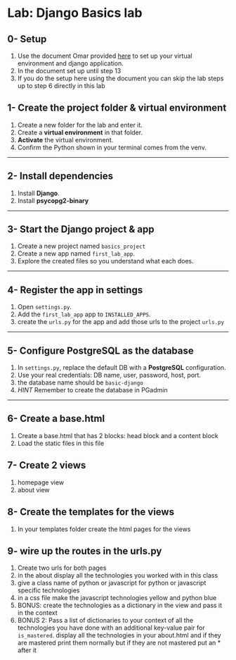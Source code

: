 # Lab: Django Basics lab


## 0- Setup
1. Use the document Omar provided [here](https://docs.google.com/document/d/1RBjpbDs7AX9sDOom-xrHYfx66TA1VzJ11jhU4EsC7dU/edit?usp=sharing) to set up your virtual environment and django application.
2. In the document set up until step 13
3. If you do the setup here using the document you can skip the lab steps up to step 6 directly in this lab

## 1- Create the project folder & virtual environment

1. Create a new folder for the lab and enter it.
2. Create a **virtual environment** in that folder.
3. **Activate** the virtual environment.
4. Confirm the Python shown in your terminal comes from the venv.



---

## 2- Install dependencies

1. Install **Django**.
2. Install **psycopg2-binary**


---

## 3- Start the Django project & app

1. Create a new project named `basics_project`
2. Create a new app named `first_lab_app`.
3. Explore the created files so you understand what each does.

---

## 4- Register the app in settings

1. Open `settings.py`.
2. Add the `first_lab_app` app to `INSTALLED_APPS`.
3. create the `urls.py` for the app and add those urls to the project `urls.py`


---


## 5- Configure PostgreSQL as the database

1. In `settings.py`, replace the default DB with a **PostgreSQL** configuration.
2. Use your real credentials: DB name, user, password, host, port.
3. the database name should be `basic-django`
4. *HINT* Remember to create the database in PGadmin


---




## 6- Create a base.html
1. Create a base.html that has 2 blocks: head block and a content block
2. Load the static files in this file


## 7- Create 2 views
1. homepage view
2. about view

## 8- Create the templates for the views
1. In your templates folder create the html pages for the views

## 9- wire up the routes in the urls.py
1. Create two urls for both pages
2. in the about display all the technologies you worked with in this class
3. give a class name of python or javascript for python or javascript specific technologies
4. in a css file make the javascript technologies yellow and python blue
5. BONUS: create the technologies as a dictionary in the view and pass it in the context
6. BONUS 2: Pass a list of dictionaries to your context of all the technologies you have done with an additional key-value pair for `is_mastered`. display all the technologies in your about.html and if they are mastered print them normally but if they are not mastered put an * after it

